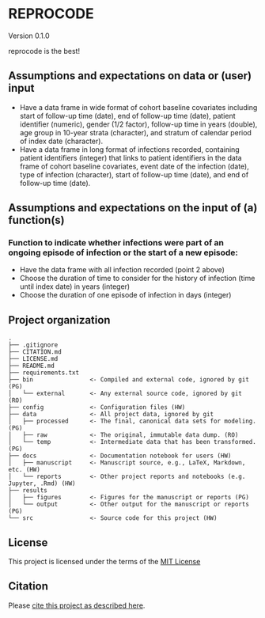 # REPROCODE

Version 0.1.0

reprocode is the best!

## Assumptions and expectations on data or (user) input
- Have a data frame in wide format of cohort baseline covariates including start of follow-up time (date), end of follow-up time (date), patient identifier (numeric), gender (1/2 factor), follow-up time in years (double), age group in 10-year strata (character), and stratum of calendar period of index date (character).
- Have a data frame in long format of infections recorded, containing patient identifiers (integer) that links to patient identifiers in the data frame of cohort baseline covariates, event date of the infection (date), type of infection (character), start of follow-up time (date), and end of follow-up time (date).

## Assumptions and expectations on the input of (a) function(s)

### Function to indicate whether infections were part of an ongoing episode of infection or the start of a new episode:
- Have the data frame with all infection recorded (point 2 above)
- Choose the duration of time to consider for the history of infection (time until index date) in years (integer)
- Choose the duration of one episode of infection in days (integer)

## Project organization

```
.
├── .gitignore
├── CITATION.md
├── LICENSE.md
├── README.md
├── requirements.txt
├── bin                <- Compiled and external code, ignored by git (PG)
│   └── external       <- Any external source code, ignored by git (RO)
├── config             <- Configuration files (HW)
├── data               <- All project data, ignored by git
│   ├── processed      <- The final, canonical data sets for modeling. (PG)
│   ├── raw            <- The original, immutable data dump. (RO)
│   └── temp           <- Intermediate data that has been transformed. (PG)
├── docs               <- Documentation notebook for users (HW)
│   ├── manuscript     <- Manuscript source, e.g., LaTeX, Markdown, etc. (HW)
│   └── reports        <- Other project reports and notebooks (e.g. Jupyter, .Rmd) (HW)
├── results
│   ├── figures        <- Figures for the manuscript or reports (PG)
│   └── output         <- Other output for the manuscript or reports (PG)
└── src                <- Source code for this project (HW)

```


## License

This project is licensed under the terms of the [MIT License](/LICENSE.md)

## Citation

Please [cite this project as described here](/CITATION.md).

